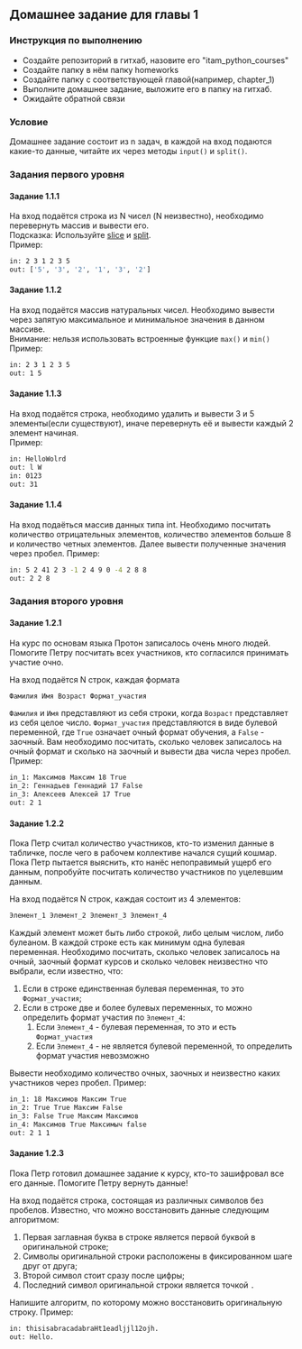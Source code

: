 ## Домашнее задание для главы 1

### Инструкция по выполнению
- Создайте репозиторий в гитхаб, назовите его "itam_python_courses"
- Создайте папку в нём папку homeworks
- Создайте папку с соответствующей главой(например, chapter_1)
- Выполните домашнее задание, выложите его в папку на гитхаб. 
- Ожидайте обратной связи

### Условие 
Домашнее задание состоит из n задач, в каждой на вход подаются какие-то данные, 
читайте их через методы `input()` и `split()`.
### Задания первого уровня
#### Задание 1.1.1
На вход подаётся строка из N чисел (N неизвестно), необходимо перевернуть массив и вывести его.<br>
Подсказка: Используйте [slice](https://www.w3schools.com/python/ref_func_slice.asp) и [split](https://www.w3schools.com/python/ref_string_split.asp).<br>
Пример:
``` bash
in: 2 3 1 2 3 5 
out: ['5', '3', '2', '1', '3', '2']
```
#### Задание 1.1.2
На вход подаётся массив натуральных чисел. Необходимо вывести через запятую
максимальное и минимальное значения в данном массиве.<br>
Внимание: нельзя использовать встроенные функцие `max()` и `min()` <br>
Пример:<br>
```bash
in: 2 3 1 2 3 5
out: 1 5 
```
#### Задание 1.1.3
На вход подаётся строка, необходимо удалить и вывести 3 и 5 элементы(если существуют), иначе
перевернуть её и вывести каждый 2 элемент начиная.<br>
Пример:
```bash
in: HelloWolrd
out: l W
in: 0123
out: 31
```
#### Задание 1.1.4
На вход подаёться массив данных типа int. Необходимо посчитать количество отрицательных элементов, количество элементов больше 8 и количество четных элементов. Далее вывести полученные значения через пробел.
Пример: 
```bash
in: 5 2 41 2 3 -1 2 4 9 0 -4 2 8 8 
out: 2 2 8
```
### Задания второго уровня
#### Задание 1.2.1
На курс по основам языка Протон записалось очень много людей. Помогите Петру посчитать всех участников, кто согласился принимать участие очно.

На вход подаётся N строк, каждая формата
```bash
Фамилия Имя Возраст Формат_участия
```
`Фамилия` и `Имя` представляют из себя строки, когда `Возраст` представляет из себя целое число. `Формат_участия` представляются в виде булевой переменной, где `True` означает очный формат обучения, а `False` - заочный. Вам необходимо посчитать, сколько человек записалось на очный формат и сколько на заочный и вывести два числа через пробел. Пример:
```bash
in_1: Максимов Максим 18 True
in_2: Геннадьев Геннадий 17 False
in_3: Алексеев Алексей 17 True
out: 2 1
```
#### Задание 1.2.2
Пока Петр считал количество участников, кто-то изменил данные в табличке, после чего в рабочем коллективе начался сущий кошмар. Пока Петр пытается выяснить, кто нанёс непоправимый ущерб его данным, попробуйте посчитать количество участников по уцелевшим данным.

На вход подаётся N строк, каждая состоит из 4 элементов:
```bash
Элемент_1 Элемент_2 Элемент_3 Элемент_4
```
Каждый элемент может быть либо строкой, либо целым числом, либо булеаном. В каждой строке есть как минимум одна булевая переменная. Необходимо посчитать, сколько человек записалось на очный, заочный формат курсов и сколько человек неизвестно что выбрали, если известно, что:

1. Если в строке единственная булевая переменная, то это `Формат_участия`;
2. Если в строке две и более булевых переменных, то можно определить формат участия по `Элемент_4`:
   1. Если `Элемент_4` - булевая переменная, то это и есть `Формат_участия`
   2. Если `Элемент_4` - не является булевой переменной, то определить формат участия невозможно

Вывести необходимо количество очных, заочных и неизвестно каких участников через пробел. Пример:
```bash
in_1: 18 Максимов Максим True
in_2: True True Максим False
in_3: False True Максим Максимов
in_4: Максимов True Максимыч false
out: 2 1 1
```
#### Задание 1.2.3
Пока Петр готовил домашнее задание к курсу, кто-то зашифровал все его данные. Помогите Петру вернуть данные!

На вход подаётся строка, состоящая из различных символов без пробелов. Известно, что можно восстановить данные следующим алгоритмом:

1. Первая заглавная буква в строке является первой буквой в оригинальной строке;
2. Символы оригинальной строки расположены в фиксированном шаге друг от друга;
3. Второй символ стоит сразу после цифры;
4. Последний символ оригинальной строки является точкой `.`

Напишите алгоритм, по которому можно восстановить оригинальную строку. Пример:
```bash
in: thisisabracadabraHt1eadljjl12ojh.
out: Hello.
```